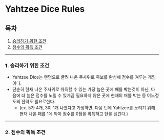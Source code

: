 # Yahtzee Dice Rules

## 목차
1. [승리하기 위한 조건](#1-승리하기-위한-조건)
2. [점수의 획득 조건](#2-점수의-획득-조건)

---
### 1. 승리하기 위한 조건
- Yahtzee Dice는 랜덤으로 굴려 나온 주사위로 족보를 완성해 점수를 겨루는 게임이다.
- 단순히 현재 나온 주사위로 취득할 수 있는 가장 높은 곳에 패를 박는것이 아닌, 다음에 더 높은 점수를 노릴 수 있게끔 필요하지 않은 곳에 현재의 패를 박는 등 어느정도의 전략도 필요로한다. 
  - (ex. 5가 4개, 3이 1개 나왔다고 가정하면, 다음 턴에 Yahtzee를 노리기 위해 현재 나온 패를 1에 박아 점수를 0점을 획득하고 턴을 넘긴다.)
---
### 2. 점수의 획득 조건
